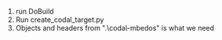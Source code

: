 1. run DoBuild
2. Run create_codal_target.py
3. Objects and headers from ".\codal-mbedos\" is what we need
